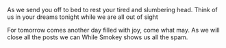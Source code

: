As we send you off to bed 
to rest your tired and slumbering head. 
Think of us in your dreams tonight 
while we are all out of sight 

For tomorrow comes another day 
filled with joy, come what may. 
As we will close all the posts we can 
While Smokey shows us all the spam.